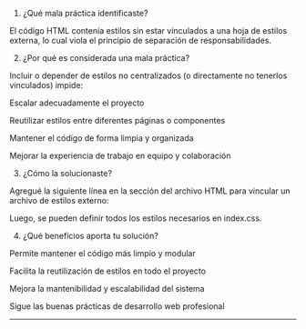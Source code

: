 1. ¿Qué mala práctica identificaste?

El código HTML contenía estilos sin estar vinculados a una hoja de estilos externa, lo cual viola el principio de separación de responsabilidades.

2. ¿Por qué es considerada una mala práctica?

Incluir o depender de estilos no centralizados (o directamente no tenerlos vinculados) impide:

Escalar adecuadamente el proyecto

Reutilizar estilos entre diferentes páginas o componentes

Mantener el código de forma limpia y organizada

Mejorar la experiencia de trabajo en equipo y colaboración


3. ¿Cómo la solucionaste?

Agregué la siguiente línea en la sección <head> del archivo HTML para vincular un archivo de estilos externo:

<link rel="stylesheet" href="index.css">

Luego, se pueden definir todos los estilos necesarios en index.css.

4. ¿Qué beneficios aporta tu solución?

Permite mantener el código más limpio y modular

Facilita la reutilización de estilos en todo el proyecto

Mejora la mantenibilidad y escalabilidad del sistema

Sigue las buenas prácticas de desarrollo web profesional



---
